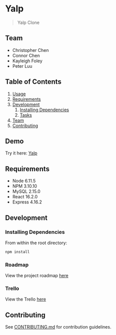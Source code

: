 # Yalp

> Yalp Clone

## Team

  - Christopher Chen
  - Connor Chen
  - Kayleigh Foley
  - Peter Luu

## Table of Contents

1. [Usage](#Usage)
1. [Requirements](#requirements)
1. [Development](#development)
    1. [Installing Dependencies](#installing-dependencies)
    1. [Tasks](#tasks)
1. [Team](#team)
1. [Contributing](#contributing)

## Demo

Try it here: [Yalp](http://yalp.herokuapp.com/)

## Requirements

- Node 6.11.5
- NPM 3.10.10
- MySQL 2.15.0
- React 16.2.0
- Express 4.16.2

## Development

### Installing Dependencies

From within the root directory:

```sh
npm install
```

### Roadmap

View the project roadmap [here](https://docs.google.com/spreadsheets/d/1MgT30P-Qr_gjbcDdOrO5941QPmpS4muWEmha9AZfDuM/edit#gid=0)

### Trello

View the Trello [here](https://trello.com/b/wFOrXHnJ/yalp-application)

## Contributing

See [CONTRIBUTING.md](https://github.com/unexpected-lion/ourglass/blob/master/contributing.md) for contribution guidelines.
